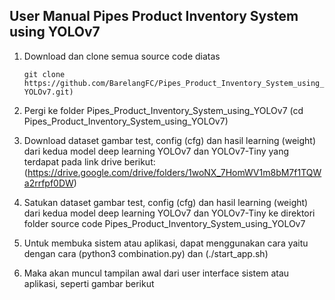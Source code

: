 ## User Manual Pipes Product Inventory System using YOLOv7
1.	Download dan clone semua source code diatas

    ```git clone https://github.com/BarelangFC/Pipes_Product_Inventory_System_using_YOLOv7.git)```

3.	Pergi ke folder Pipes_Product_Inventory_System_using_YOLOv7 (cd Pipes_Product_Inventory_System_using_YOLOv7)
4.	Download dataset gambar test, config (cfg) dan hasil learning (weight) dari kedua model deep learning YOLOv7 dan YOLOv7-Tiny yang terdapat pada link drive berikut: (https://drive.google.com/drive/folders/1woNX_7HomWV1m8bM7f1TQWa2rrfpf0DW)
5.	Satukan dataset gambar test, config (cfg) dan hasil learning (weight) dari kedua model deep learning YOLOv7 dan YOLOv7-Tiny ke direktori folder source code Pipes_Product_Inventory_System_using_YOLOv7
6.	Untuk membuka sistem atau aplikasi, dapat menggunakan cara yaitu dengan cara (python3 combination.py) dan (./start_app.sh)
7.	Maka akan muncul tampilan awal dari user interface sistem atau aplikasi, seperti gambar berikut
